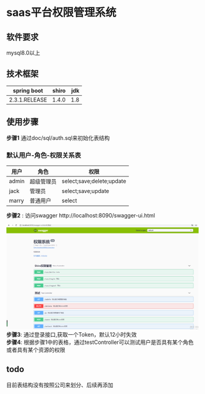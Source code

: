 # saas平台权限管理系统
## 软件要求
mysql8.0以上
## 技术框架
   |spring boot| shiro|jdk|
   |--------| -----:|-----:|
   |2.3.1.RELEASE|1.4.0|1.8|
## 使用步骤
 **步骤1** 通过doc/sql/auth.sql来初始化表结构
 ### 默认用户-角色-权限关系表
 |用户|角色|权限|
 |---- |----|----|
 |admin|超级管理员|select;save;delete;update|
 |jack|管理员|select;save;update|
 |marry|普通用户|select|
 
 **步骤2** : 
    访问swagger http://localhost:8090/swagger-ui.html
   
   ![image](https://raw.githubusercontent.com/kiwi-field/auth/github/image/swagger.png)
  **步骤3**:
    通过登录接口,获取一个Token，默认12小时失效<br>
  **步骤4**:
    根据步骤1中的表格，通过testController可以测试用户是否具有某个角色或者具有某个资源的权限<br>  
## todo
  目前表结构没有按照公司来划分、后续再添加      
